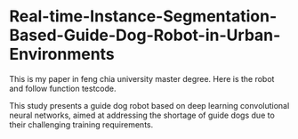 # Real-time-Instance-Segmentation-Based-Guide-Dog-Robot-in-Urban-Environments

This is my paper in feng chia university master degree. Here is the robot and follow function testcode.

This study presents a guide dog robot based on deep learning convolutional neural networks, aimed at addressing the shortage of guide dogs due to their challenging training requirements.
